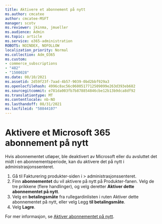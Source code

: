 ```yaml
---
title: Aktivere et abonnement på nytt
ms.author: cmcatee
author: cmcatee-MSFT
manager: scotv
ms.reviewer: jkinma, jmueller
ms.audience: Admin
ms.topic: article
ms.service: o365-administration
ROBOTS: NOINDEX, NOFOLLOW
localization_priority: Normal
ms.collection: Adm_O365
ms.custom:
- commerce_subscriptions
- "482"
- "1500028"
ms.date: 08/10/2021
ms.assetid: 2d59f23f-7aad-4b57-9039-0bd2bbf929a3
ms.openlocfilehash: 4996c8ac56c0600517712509099e263d393eb682
ms.sourcegitcommit: e781da003fb7b878854846cbe12b13b9dca8df92
ms.translationtype: MT
ms.contentlocale: nb-NO
ms.lasthandoff: 08/31/2021
ms.locfileid: "58844107"
---
```

# <a name="reactivate-a-microsoft-365-subscription"></a>Aktivere et Microsoft 365 abonnement på nytt

Hvis abonnementet utløper, ble deaktivert av Microsoft eller du avsluttet det midt i en abonnementsperiode, kan du aktivere det på nytt i administrasjonssenteret.
  
1. Gå til Fakturering produkter-siden i   >  [](https://go.microsoft.com/fwlink/p/?linkid=842054) administrasjonssenteret.
2. Finn **abonnementet** du vil aktivere på nytt på Produkter-fanen. Velg de tre prikkene (flere handlinger), og velg deretter **Aktiver dette abonnementet på nytt**.
3. Velg en **betalingsmåte** fra rullegardinlisten i ruten Aktiver dette abonnementet på nytt, eller velg Legg **til betalingsmåte**.
4. Velg **Lagre**.

For mer informasjon, se [Aktiver abonnementet på nytt](https://docs.microsoft.com/microsoft-365/commerce/subscriptions/reactivate-your-subscription).
